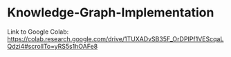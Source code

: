 # Knowledge-Graph-Implementation

Link to Google Colab: https://colab.research.google.com/drive/1TUXADvSB35F_OrDPIPf1VEScqaLQdzi4#scrollTo=yRS5s1hOAFe8

